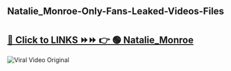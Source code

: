 
 ## Natalie_Monroe-Only-Fans-Leaked-Videos-Files

# <h2><a href="https://mediaupload.pro?Natalie_Monroe">🔗 Click to LINKS ⏩⏩ 👉 🟢 Natalie_Monroe </a></h2>

<a href="https://mediaupload.pro?Natalie_Monroe" rel="nofollow" data-target="animated-image.originalLink"><img src="https://i.ibb.co.com/xMMVF88/686577567.gif" alt="Viral Video Original" style="max-width: 100%; display: inline-block;" data-target="animated-image.originalImage"></a>